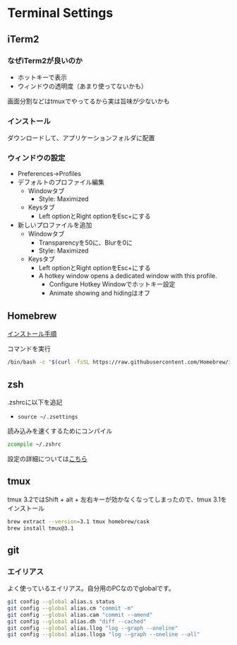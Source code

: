 # Terminal Settings

## iTerm2

### なぜiTerm2が良いのか

- ホットキーで表示
- ウィンドウの透明度（あまり使ってないかも）

画面分割などはtmuxでやってるから実は旨味が少ないかも

### インストール

ダウンロードして、アプリケーションフォルダに配置

### ウィンドウの設定

- Preferences→Profiles
- デフォルトのプロファイル編集
    - Windowタブ
        - Style: Maximized
    - Keysタブ
        - Left optionとRight optionをEsc+にする
- 新しいプロファイルを追加
    - Windowタブ
        - Transparencyを50に、Blurを0に
        - Style: Maximized
    - Keysタブ
        - Left optionとRight optionをEsc+にする
        - A hotkey window opens a dedicated window with this profile.
            - Configure Hotkey Windowでホットキー設定
            - Animate showing and hidingはオフ

## Homebrew

[インストール手順](https://brew.sh/index_ja)

コマンドを実行

```zsh
/bin/bash -c "$(curl -fsSL https://raw.githubusercontent.com/Homebrew/install/HEAD/install.sh)"
```

## zsh

.zshrcに以下を追記

- `source ~/.zsettings`

読み込みを速くするためにコンパイル

```zsh
zcompile ~/.zshrc
```

設定の詳細については[こちら](Zsh.md)

## tmux

tmux 3.2ではShift + alt + 左右キーが効かなくなってしまったので、tmux 3.1をインストール

```zsh
brew extract --version=3.1 tmux homebrew/cask
brew install tmux@3.1
```

## git

### エイリアス

よく使っているエイリアス。自分用のPCなのでglobalです。

```zsh
git config --global alias.s status
git config --global alias.cm "commit -m"
git config --global alias.cam "commit --amend"
git config --global alias.dh "diff --cached"
git config --global alias.llog "log --graph --oneline"
git config --global alias.lloga "log --graph --oneline --all"
```